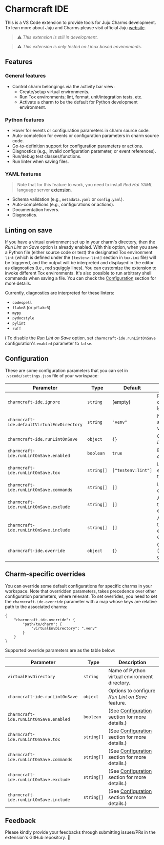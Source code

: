 # Charmcraft IDE

This is a VS Code extension to provide tools for Juju Charms development. To lean more about Juju and Charms please visit official Juju [website][juju].

[juju]: https://juju.is

> ⚠️ *This extension is still in development.*

> ⚠️ *This extension is only tested on Linux based environments.*

## Features

### General features

- Control charm belongings via the activity bar view:
  - Create/setup virtual environments.
  - Run Tox environments; lint, format, unit/integration tests, etc.
  - Activate a charm to be the default for Python development environment.

### Python features
- Hover for events or configuration parameters in charm source code.
- Auto-completion for events or configuration parameters in charm source code.
- Go-to-definition support for configuration parameters or actions.
- Diagnostics (e.g., invalid configuration parameter, or event references).
- Run/debug test classes/functions.
- Run linter when saving files.

### YAML features
  > Note that for this feature to work, you need to install *Red Hat YAML* language server [extension](https://marketplace.visualstudio.com/items?itemName=redhat.vscode-yaml).
  - Schema validation (e.g., `metadata.yaml` or `config.yaml`).
  - Auto-completions (e.g., configurations or actions).
  - Documentation hovers.
  - Diagnostics.

## Linting on save

If you have a virtual environment set up in your charm's directory, then the *Run Lint on Save* option is already enabled. With this option, when you save a Python file (either source code or test) the designated Tox environment `lint` (which is defined under the `[testenv:lint]` section in `tox.ini` file) will be triggered, and the output will be interpreted and displayed in the editor as diagnostics (i.e., red squiggly lines). You can customize the extension to invoke different Tox environments. It's also possible to run arbitrary shell commands when saving a file. You can check the [Configuration](#configuration) section for more details.

Currently, diagnostics are interpreted for these linters:

- `codespell`
- `flake8` (or `pflake8`)
- `mypy`
- `pydocstyle`
- `pylint`
- `ruff`

ℹ️ To disable the *Run Lint on Save* option, set `charmcraft-ide.runLintOnSave` configuration's `enabled` parameter to `false`.

## Configuration

These are some configuration parameters that you can set in `.vscode/settings.json` file of your workspace:

| Parameter                                   | Type       | Default            | Description                                                                                          |
| ------------------------------------------- | ---------- | ------------------ | ---------------------------------------------------------------------------------------------------- |
| `charmcraft-ide.ignore`                     | `string`   | (empty)            | Relative path Glob pattern of charm directories to ignore.                                           |
| `charmcraft-ide.defaultVirtualEnvDirectory` | `string`   | `"venv"`           | Name of directory to setup/detect Python virtual environments.                                       |
| `charmcraft-ide.runLintOnSave`              | `object`   | `{}`               | Options to configure *Run Lint on Save* feature.                                                     |
| `charmcraft-ide.runLintOnSave.enabled`      | `boolean`  | `true`             | Enables/disables *Run Lint on Save* feature.                                                         |
| `charmcraft-ide.runLintOnSave.tox`          | `string[]` | `["testenv:lint"]` | Linting-related Tox environment(s)/section(s) to run.                                                |
| `charmcraft-ide.runLintOnSave.commands`     | `string[]` | `[]`               | Linting-related commands to run.                                                                     |
| `charmcraft-ide.runLintOnSave.exclude`      | `string[]` | `[]`               | Array of linters to exclude their diagnostics; for example, `["flake8"]`.                            |
| `charmcraft-ide.runLintOnSave.include`      | `string[]` | `[]`               | Array of linters to include their diagnostics and exclude other linters'; for example, `["flake8"]`. |
| `charmcraft-ide.override`                   | `object`   | `{}`               | Charm-specific overrides (See [Charm-specific overrides](#charm-specific-overrides)).                |

## Charm-specific overrides

You can override some default configurations for specific charms in your workspace. Note that overridden parameters, takes precedence over other configuration parameters, where relevant. To set overrides, you need to set the `charmcraft-ide.override` parameter with a map whose keys are relative path to the associated charms:

```jsonc
{
    "charmcraft-ide.override": {
        "path/to/charm": {
            "virtualEnvDirectory": ".venv"
        }
    }
}
```

Supported override parameters are as the table below:

| Parameter                               | Type       | Description                                                     |
| --------------------------------------- | ---------- | --------------------------------------------------------------- |
| `virtualEnvDirectory`                   | `string`   | Name of Python virtual environment directory.                   |
| `charmcraft-ide.runLintOnSave`          | `object`   | Options to configure *Run Lint on Save* feature.                |
| `charmcraft-ide.runLintOnSave.enabled`  | `boolean`  | (See [Configuration](#configuration) section for more details.) |
| `charmcraft-ide.runLintOnSave.tox`      | `string[]` | (See [Configuration](#configuration) section for more details.) |
| `charmcraft-ide.runLintOnSave.commands` | `string[]` | (See [Configuration](#configuration) section for more details.) |
| `charmcraft-ide.runLintOnSave.exclude`  | `string[]` | (See [Configuration](#configuration) section for more details.) |
| `charmcraft-ide.runLintOnSave.include`  | `string[]` | (See [Configuration](#configuration) section for more details.) |

## Feedback

Please kindly provide your feedbacks through submitting issues/PRs in the extension's GitHub repository. 🍏
